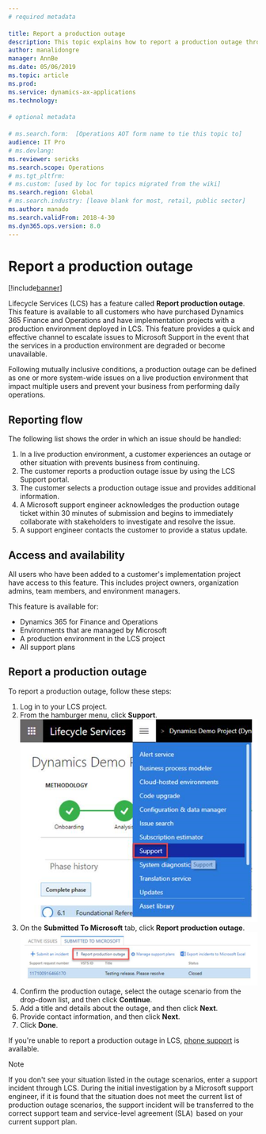 ```yaml
---
# required metadata

title: Report a production outage
description: This topic explains how to report a production outage through Lifecycle Services (LCS).
author: manalidongre
manager: AnnBe
ms.date: 05/06/2019
ms.topic: article
ms.prod: 
ms.service: dynamics-ax-applications
ms.technology: 

# optional metadata

# ms.search.form:  [Operations AOT form name to tie this topic to]
audience: IT Pro
# ms.devlang: 
ms.reviewer: sericks
ms.search.scope: Operations
# ms.tgt_pltfrm: 
# ms.custom: [used by loc for topics migrated from the wiki]
ms.search.region: Global
# ms.search.industry: [leave blank for most, retail, public sector]
ms.author: manado
ms.search.validFrom: 2018-4-30 
ms.dyn365.ops.version: 8.0
---
```



# Report a production outage

[!include[banner](../includes/banner.md)]

Lifecycle Services (LCS) has a feature called **Report production outage**. This feature is available to all customers who have purchased Dynamics 365 Finance and Operations and have implementation projects with a production environment deployed in LCS. This feature provides a quick and effective channel to escalate issues to Microsoft Support in the event that the services in a production environment are degraded or become unavailable.

Following mutually inclusive conditions, a production outage can be defined as one or more system-wide issues on a live production environment that impact multiple users and prevent your business from performing daily operations.

## Reporting flow
The following list shows the order in which an issue should be handled:

1. In a live production environment, a customer experiences an outage or other situation with prevents business from continuing.
2. The customer reports a production outage issue by using the LCS Support portal.
3. The customer selects a production outage issue and provides additional information.
4. A Microsoft support engineer acknowledges the production outage ticket within 30 minutes of submission and begins to immediately collaborate with stakeholders to investigate and resolve the issue.
5. A support engineer contacts the customer to provide a status update.

## Access and availability
All users who have been added to a customer's implementation project have access to this feature. This includes project owners, organization admins, team members, and environment managers.

This feature is available for:
- Dynamics 365 for Finance and Operations
- Environments that are managed by Microsoft
- A production environment in the LCS project
- All support plans

## Report a production outage
To report a production outage, follow these steps:

1. Log in to your LCS project.  
2. From the hamburger menu, click **Support**. 
  ![Click Support](media/click-support.png)
3. On the **Submitted To Microsoft** tab, click **Report production outage**.
  ![Click Support](media/report-production-outage.png)
4. Confirm the production outage, select the outage scenario from the drop-down list, and then click **Continue**.
5. Add a title and details about the outage, and then click **Next**.
6. Provide contact information, and then click **Next**.
7. Click **Done**. 

If you're unable to report a production outage in LCS, [phone support](cloud-powered-support-lcs.md#phone-support) is available. 

> [!Note]
> If you don't see your situation listed in the outage scenarios, enter a support incident through LCS. During the initial investigation by a Microsoft support engineer, if it is found that the situation does not meet the current list of production outage scenarios, the support incident will be transferred to the correct support team and service-level agreement (SLA)  based on your current support plan.
